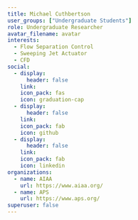 ```yaml
---
title: Michael Cuthbertson
user_groups: ["Undergraduate Students"]
role: Undergraduate Researcher
avatar_filename: avatar
interests:
  - Flow Separation Control
  - Sweeping Jet Actuator
  - CFD
social:
  - display:
      header: false
    link: 
    icon_pack: fas
    icon: graduation-cap
  - display:
      header: false
    link: 
    icon_pack: fab
    icon: github
  - display:
      header: false
    link: 
    icon_pack: fab
    icon: linkedin
organizations:
  - name: AIAA
    url: https://www.aiaa.org/
  - name: APS
    url: https://www.aps.org/
superuser: false
---
```

